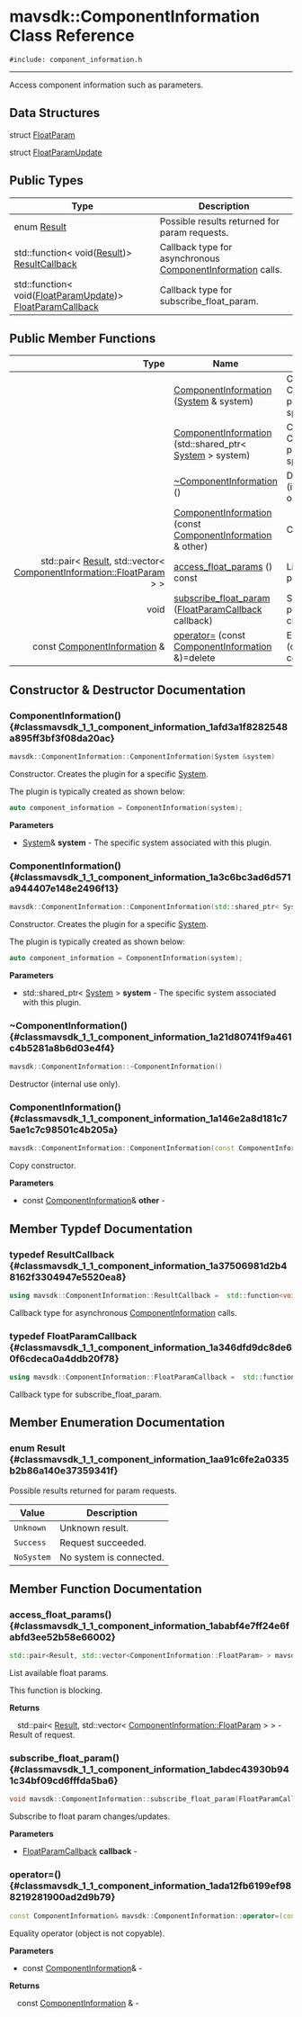 # mavsdk::ComponentInformation Class Reference
`#include: component_information.h`

----


Access component information such as parameters. 


## Data Structures


struct [FloatParam](structmavsdk_1_1_component_information_1_1_float_param.md)

struct [FloatParamUpdate](structmavsdk_1_1_component_information_1_1_float_param_update.md)

## Public Types


Type | Description
--- | ---
enum [Result](#classmavsdk_1_1_component_information_1aa91c6fe2a0335b2b86a140e37359341f) | Possible results returned for param requests.
std::function< void([Result](classmavsdk_1_1_component_information.md#classmavsdk_1_1_component_information_1aa91c6fe2a0335b2b86a140e37359341f))> [ResultCallback](#classmavsdk_1_1_component_information_1a37506981d2b48162f3304947e5520ea8) | Callback type for asynchronous [ComponentInformation](classmavsdk_1_1_component_information.md) calls.
std::function< void([FloatParamUpdate](structmavsdk_1_1_component_information_1_1_float_param_update.md))> [FloatParamCallback](#classmavsdk_1_1_component_information_1a346dfd9dc8de60f6cdeca0a4ddb20f78) | Callback type for subscribe_float_param.

## Public Member Functions


Type | Name | Description
---: | --- | ---
&nbsp; | [ComponentInformation](#classmavsdk_1_1_component_information_1afd3a1f8282548a895ff3bf3f08da20ac) ([System](classmavsdk_1_1_system.md) & system) | Constructor. Creates the plugin for a specific [System](classmavsdk_1_1_system.md).
&nbsp; | [ComponentInformation](#classmavsdk_1_1_component_information_1a3c6bc3ad6d571a944407e148e2496f13) (std::shared_ptr< [System](classmavsdk_1_1_system.md) > system) | Constructor. Creates the plugin for a specific [System](classmavsdk_1_1_system.md).
&nbsp; | [~ComponentInformation](#classmavsdk_1_1_component_information_1a21d80741f9a461c4b5281a8b6d03e4f4) () | Destructor (internal use only).
&nbsp; | [ComponentInformation](#classmavsdk_1_1_component_information_1a146e2a8d181c75ae1c7c98501c4b205a) (const [ComponentInformation](classmavsdk_1_1_component_information.md) & other) | Copy constructor.
std::pair< [Result](classmavsdk_1_1_component_information.md#classmavsdk_1_1_component_information_1aa91c6fe2a0335b2b86a140e37359341f), std::vector< [ComponentInformation::FloatParam](structmavsdk_1_1_component_information_1_1_float_param.md) > > | [access_float_params](#classmavsdk_1_1_component_information_1ababf4e7ff24e6fabfd3ee52b58e66002) () const | List available float params.
void | [subscribe_float_param](#classmavsdk_1_1_component_information_1abdec43930b941c34bf09cd6fffda5ba6) ([FloatParamCallback](classmavsdk_1_1_component_information.md#classmavsdk_1_1_component_information_1a346dfd9dc8de60f6cdeca0a4ddb20f78) callback) | Subscribe to float param changes/updates.
const [ComponentInformation](classmavsdk_1_1_component_information.md) & | [operator=](#classmavsdk_1_1_component_information_1ada12fb6199ef988219281900ad2d9b79) (const [ComponentInformation](classmavsdk_1_1_component_information.md) &)=delete | Equality operator (object is not copyable).


## Constructor & Destructor Documentation


### ComponentInformation() {#classmavsdk_1_1_component_information_1afd3a1f8282548a895ff3bf3f08da20ac}
```cpp
mavsdk::ComponentInformation::ComponentInformation(System &system)
```


Constructor. Creates the plugin for a specific [System](classmavsdk_1_1_system.md).

The plugin is typically created as shown below: 

```cpp
auto component_information = ComponentInformation(system);
```

**Parameters**

* [System](classmavsdk_1_1_system.md)& **system** - The specific system associated with this plugin.

### ComponentInformation() {#classmavsdk_1_1_component_information_1a3c6bc3ad6d571a944407e148e2496f13}
```cpp
mavsdk::ComponentInformation::ComponentInformation(std::shared_ptr< System > system)
```


Constructor. Creates the plugin for a specific [System](classmavsdk_1_1_system.md).

The plugin is typically created as shown below: 

```cpp
auto component_information = ComponentInformation(system);
```

**Parameters**

* std::shared_ptr< [System](classmavsdk_1_1_system.md) > **system** - The specific system associated with this plugin.

### ~ComponentInformation() {#classmavsdk_1_1_component_information_1a21d80741f9a461c4b5281a8b6d03e4f4}
```cpp
mavsdk::ComponentInformation::~ComponentInformation()
```


Destructor (internal use only).


### ComponentInformation() {#classmavsdk_1_1_component_information_1a146e2a8d181c75ae1c7c98501c4b205a}
```cpp
mavsdk::ComponentInformation::ComponentInformation(const ComponentInformation &other)
```


Copy constructor.


**Parameters**

* const [ComponentInformation](classmavsdk_1_1_component_information.md)& **other** - 

## Member Typdef Documentation


### typedef ResultCallback {#classmavsdk_1_1_component_information_1a37506981d2b48162f3304947e5520ea8}

```cpp
using mavsdk::ComponentInformation::ResultCallback =  std::function<void(Result)>
```


Callback type for asynchronous [ComponentInformation](classmavsdk_1_1_component_information.md) calls.


### typedef FloatParamCallback {#classmavsdk_1_1_component_information_1a346dfd9dc8de60f6cdeca0a4ddb20f78}

```cpp
using mavsdk::ComponentInformation::FloatParamCallback =  std::function<void(FloatParamUpdate)>
```


Callback type for subscribe_float_param.


## Member Enumeration Documentation


### enum Result {#classmavsdk_1_1_component_information_1aa91c6fe2a0335b2b86a140e37359341f}


Possible results returned for param requests.


Value | Description
--- | ---
<span id="classmavsdk_1_1_component_information_1aa91c6fe2a0335b2b86a140e37359341fa88183b946cc5f0e8c96b2e66e1c74a7e"></span> `Unknown` | Unknown result. 
<span id="classmavsdk_1_1_component_information_1aa91c6fe2a0335b2b86a140e37359341fa505a83f220c02df2f85c3810cd9ceb38"></span> `Success` | Request succeeded. 
<span id="classmavsdk_1_1_component_information_1aa91c6fe2a0335b2b86a140e37359341fa1119faf72ba0dfb23aeea644fed960ad"></span> `NoSystem` | No system is connected. 

## Member Function Documentation


### access_float_params() {#classmavsdk_1_1_component_information_1ababf4e7ff24e6fabfd3ee52b58e66002}
```cpp
std::pair<Result, std::vector<ComponentInformation::FloatParam> > mavsdk::ComponentInformation::access_float_params() const
```


List available float params.

This function is blocking.

**Returns**

&emsp;std::pair< [Result](classmavsdk_1_1_component_information.md#classmavsdk_1_1_component_information_1aa91c6fe2a0335b2b86a140e37359341f), std::vector< [ComponentInformation::FloatParam](structmavsdk_1_1_component_information_1_1_float_param.md) > > - Result of request.

### subscribe_float_param() {#classmavsdk_1_1_component_information_1abdec43930b941c34bf09cd6fffda5ba6}
```cpp
void mavsdk::ComponentInformation::subscribe_float_param(FloatParamCallback callback)
```


Subscribe to float param changes/updates.


**Parameters**

* [FloatParamCallback](classmavsdk_1_1_component_information.md#classmavsdk_1_1_component_information_1a346dfd9dc8de60f6cdeca0a4ddb20f78) **callback** - 

### operator=() {#classmavsdk_1_1_component_information_1ada12fb6199ef988219281900ad2d9b79}
```cpp
const ComponentInformation& mavsdk::ComponentInformation::operator=(const ComponentInformation &)=delete
```


Equality operator (object is not copyable).


**Parameters**

* const [ComponentInformation](classmavsdk_1_1_component_information.md)&  - 

**Returns**

&emsp;const [ComponentInformation](classmavsdk_1_1_component_information.md) & - 